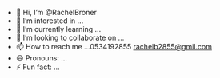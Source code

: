 - 👋 Hi, I’m @RachelBroner
- 👀 I’m interested in ...
- 🌱 I’m currently learning ...
- 💞️ I’m looking to collaborate on ...
- 📫 How to reach me ...0534192855 rachelb2855@gmil.com
- 😄 Pronouns: ...
- ⚡ Fun fact: ...

<!---
rachely1234/rachely1234 is a ✨ special ✨ repository because its `README.md` (this file) appears on your GitHub profile.
You can click the Preview link to take a look at your changes.
--->
